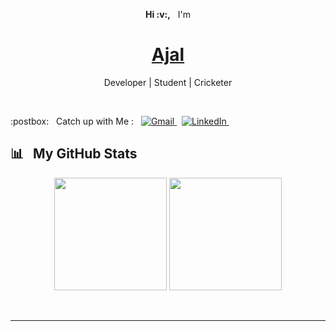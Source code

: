 <p align="center"><b>Hi :v:,</b> &nbsp; I'm</p>
<h1 align="center"><a href="https://ajal333.github.io/" target="_blank">Ajal</a></h1>
<p align="center">
    Developer | Student | Cricketer
</p><br />

<p> :postbox: &nbsp; Catch up with Me : &nbsp; 
    <a href ="mailto:ajal.p1999@gmail.com"><img alt="Gmail" src="https://img.shields.io/badge/.-ajal.p1999@gmail.com-red?logo=gmail&style=flat" />
    </a> &nbsp; 
    <a href ="https://www.linkedin.com/in/ajal-p-95537a191/"><img alt="LinkedIn" src="https://img.shields.io/badge/.-Ajal-blue?logo=linkedin&style=flat" />
    </a> &nbsp; 
</p>

## :bar_chart: &nbsp; My GitHub Stats
<p align="center">
  <img height="180em" src="https://github-readme-stats.vercel.app/api?username=ajal333&show_icons=true&theme=algolia&hide_border=true" />
  <img height="180em" src="https://github-readme-stats.vercel.app/api/top-langs/?username=ajal333&theme=algolia&layout=compact" />
</p><br /><hr />



<!--
**Ajal333/Ajal333** is a ✨ _special_ ✨ repository because its `README.md` (this file) appears on your GitHub profile.

Here are some ideas to get you started:

- 🔭 I’m currently working on ...
- 🌱 I’m currently learning ...
- 👯 I’m looking to collaborate on ...
- 🤔 I’m looking for help with ...
- 💬 Ask me about ...
- 📫 How to reach me: ...
- 😄 Pronouns: ...
- ⚡ Fun fact: ...
-->
